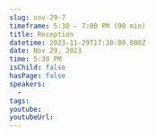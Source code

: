 ```yaml
---
slug: nov-29-7
timeframe: 5:30 - 7:00 PM (90 min)
title: Reception
datetime: 2023-11-29T17:30:00.000Z
date: Nov 29, 2023
time: 5:30 PM
isChild: false
hasPage: false
speakers:
  -
tags:
youtube:
youtubeUrl:
---
```

